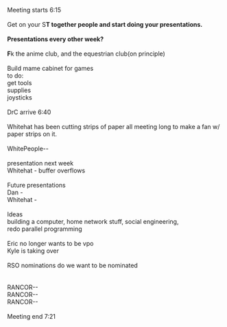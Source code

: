 Meeting starts 6:15<br />
<br />
Get on your S**T together people and start doing your presentations.<br />
<br />
Presentations every other week?<br />
<br />
F**k the anime club, and the equestrian club(on principle)<br />
<br />
Build mame cabinet for games<br />
to do:<br />
get tools<br />
supplies<br />
joysticks<br />
<br />
DrC arrive 6:40<br />
<br />
Whitehat has been cutting strips of paper all meeting long to make a fan w/ paper strips on it.<br />
<br />
WhitePeople--<br />
<br />
presentation next week<br />
Whitehat - buffer overflows<br />
<br />
Future presentations<br />
Dan - <br />
Whitehat - <br />
<br />
Ideas<br />
building a computer, home network stuff, social engineering, <br />
redo parallel programming <br />
<br />
Eric no longer wants to be vpo<br />
Kyle is taking over<br />
<br />
RSO nominations do we want to be nominated<br />
<br />
<br />
RANCOR--<br />
RANCOR--<br />
RANCOR--<br />
<br />
Meeting end 7:21